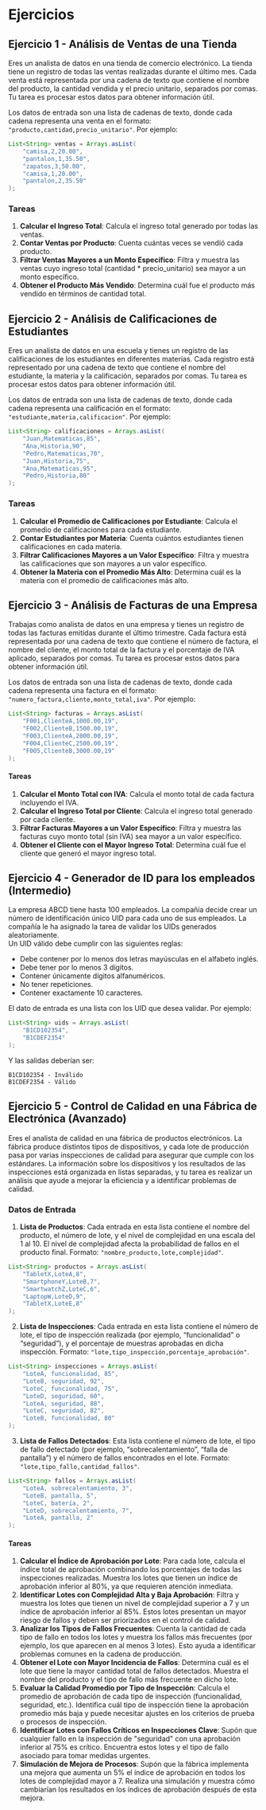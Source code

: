 # Ejercicios

## Ejercicio 1 - Análisis de Ventas de una Tienda
Eres un analista de datos en una tienda de comercio electrónico. La tienda tiene un registro de todas las ventas realizadas durante el último mes. Cada venta está representada por una cadena de texto que contiene el nombre del producto, la cantidad vendida y el precio unitario, separados por comas. Tu tarea es procesar estos datos para obtener información útil.

Los datos de entrada son una lista de cadenas de texto, donde cada cadena representa una venta en el formato: `"producto,cantidad,precio_unitario"`. Por ejemplo:
```Java
List<String> ventas = Arrays.asList(
    "camisa,2,20.00",
    "pantalon,1,35.50",
    "zapatos,3,50.00",
    "camisa,1,20.00",
    "pantalon,2,35.50"
);
```
### Tareas
1. **Calcular el Ingreso Total**: Calcula el ingreso total generado por todas las ventas.
1. **Contar Ventas por Producto**: Cuenta cuántas veces se vendió cada producto.
1. **Filtrar Ventas Mayores a un Monto Específico**: Filtra y muestra las ventas cuyo ingreso total (cantidad * precio_unitario) sea mayor a un monto específico.
1. **Obtener el Producto Más Vendido**: Determina cuál fue el producto más vendido en términos de cantidad total.

## Ejercicio 2 - Análisis de Calificaciones de Estudiantes
Eres un analista de datos en una escuela y tienes un registro de las calificaciones de los estudiantes en diferentes materias. Cada registro está representado por una cadena de texto que contiene el nombre del estudiante, la materia y la calificación, separados por comas. Tu tarea es procesar estos datos para obtener información útil.

Los datos de entrada son una lista de cadenas de texto, donde cada cadena representa una calificación en el formato: `"estudiante,materia,calificacion"`. Por ejemplo:
```Java
List<String> calificaciones = Arrays.asList(
    "Juan,Matematicas,85",
    "Ana,Historia,90",
    "Pedro,Matematicas,70",
    "Juan,Historia,75",
    "Ana,Matematicas,95",
    "Pedro,Historia,80"
);
```
### Tareas
1. **Calcular el Promedio de Calificaciones por Estudiante**: Calcula el promedio de calificaciones para cada estudiante.
1. **Contar Estudiantes por Materia**: Cuenta cuántos estudiantes tienen calificaciones en cada materia.
1. **Filtrar Calificaciones Mayores a un Valor Específico**: Filtra y muestra las calificaciones que son mayores a un valor específico.
1. **Obtener la Materia con el Promedio Más Alto**: Determina cuál es la materia con el promedio de calificaciones más alto.

## Ejercicio 3 - Análisis de Facturas de una Empresa
Trabajas como analista de datos en una empresa y tienes un registro de todas las facturas emitidas durante el último trimestre. Cada factura está representada por una cadena de texto que contiene el número de factura, el nombre del cliente, el monto total de la factura y el porcentaje de IVA aplicado, separados por comas. Tu tarea es procesar estos datos para obtener información útil.

Los datos de entrada son una lista de cadenas de texto, donde cada cadena representa una factura en el formato: `"numero_factura,cliente,monto_total,iva"`. Por ejemplo:
```Java
List<String> facturas = Arrays.asList(
    "F001,ClienteA,1000.00,19",
    "F002,ClienteB,1500.00,19",
    "F003,ClienteA,2000.00,19",
    "F004,ClienteC,2500.00,19",
    "F005,ClienteB,3000.00,19"
);
```
#### Tareas
1. **Calcular el Monto Total con IVA**: Calcula el monto total de cada factura incluyendo el IVA.
1. **Calcular el Ingreso Total por Cliente**: Calcula el ingreso total generado por cada cliente.
1. **Filtrar Facturas Mayores a un Valor Específico**: Filtra y muestra las facturas cuyo monto total (sin IVA) sea mayor a un valor específico.
1. **Obtener el Cliente con el Mayor Ingreso Total**: Determina cuál fue el cliente que generó el mayor ingreso total.

## Ejercicio 4 - Generador de ID para los empleados (Intermedio)
La empresa ABCD tiene hasta 100 empleados. La compañía decide crear un número de identificación único UID para cada uno de sus empleados. La compañía le ha asignado la tarea de validar los UIDs generados aleatoriamente.  
Un UID válido debe cumplir con las siguientes reglas:
- Debe contener por lo menos dos letras mayúsculas en el alfabeto inglés.
- Debe tener por lo menos 3 dígitos.
- Contener únicamente dígitos alfanuméricos.
- No tener repeticiones.
- Contener exactamente 10 caracteres.

El dato de entrada es una lista con los UID que desea validar. Por ejemplo:
```Java
List<String> uids = Arrays.asList(
    "B1CD102354",
    "B1CDEF2354"
);
```
Y las salidas deberían ser:
```
B1CD102354 - Inválido
B1CDEF2354 - Válido
```

## Ejercicio 5 - Control de Calidad en una Fábrica de Electrónica (Avanzado)
Eres el analista de calidad en una fábrica de productos electrónicos. La fábrica produce distintos tipos de dispositivos, y cada lote de producción pasa por varias inspecciones de calidad para asegurar que cumple con los estándares. La información sobre los dispositivos y los resultados de las inspecciones está organizada en listas separadas, y tu tarea es realizar un análisis que ayude a mejorar la eficiencia y a identificar problemas de calidad.

### Datos de Entrada
1. **Lista de Productos**: Cada entrada en esta lista contiene el nombre del producto, el número de lote, y el nivel de complejidad en una escala del 1 al 10. El nivel de complejidad afecta la probabilidad de fallos en el producto final. Formato: `"nombre_producto,lote,complejidad"`.
```Java
List<String> productos = Arrays.asList(
    "TabletX,LoteA,8",
    "SmartphoneY,LoteB,7",
    "SmartwatchZ,LoteC,6",
    "LaptopW,LoteD,9",
    "TabletX,LoteE,8"
);
```
2. **Lista de Inspecciones**: Cada entrada en esta lista contiene el número de lote, el tipo de inspección realizada (por ejemplo, “funcionalidad” o “seguridad”), y el porcentaje de muestras aprobadas en dicha inspección. Formato: `"lote,tipo_inspección,porcentaje_aprobación"`.
```Java
List<String> inspecciones = Arrays.asList(
    "LoteA, funcionalidad, 85",
    "LoteB, seguridad, 92",
    "LoteC, funcionalidad, 75",
    "LoteD, seguridad, 60",
    "LoteA, seguridad, 88",
    "LoteC, seguridad, 82",
    "LoteB, funcionalidad, 80"
);
```
3. **Lista de Fallos Detectados**: Esta lista contiene el número de lote, el tipo de fallo detectado (por ejemplo, “sobrecalentamiento”, “falla de pantalla”) y el número de fallos encontrados en el lote. Formato: `"lote,tipo_fallo,cantidad_fallos"`.
```Java
List<String> fallos = Arrays.asList(
    "LoteA, sobrecalentamiento, 3",
    "LoteB, pantalla, 5",
    "LoteC, batería, 2",
    "LoteD, sobrecalentamiento, 7",
    "LoteA, pantalla, 2"
);
```
#### Tareas 
1. **Calcular el Índice de Aprobación por Lote**: Para cada lote, calcula el índice total de aprobación combinando los porcentajes de todas las inspecciones realizadas. Muestra los lotes que tienen un índice de aprobación inferior al 80%, ya que requieren atención inmediata. 
1. **Identificar Lotes con Complejidad Alta y Baja Aprobación**: Filtra y muestra los lotes que tienen un nivel de complejidad superior a 7 y un índice de aprobación inferior al 85%. Estos lotes presentan un mayor riesgo de fallos y deben ser priorizados en el control de calidad. 
1. **Analizar los Tipos de Fallos Frecuentes**: Cuenta la cantidad de cada tipo de fallo en todos los lotes y muestra los fallos más frecuentes (por ejemplo, los que aparecen en al menos 3 lotes). Esto ayuda a identificar problemas comunes en la cadena de producción. 
1. **Obtener el Lote con Mayor Incidencia de Fallos**: Determina cuál es el lote que tiene la mayor cantidad total de fallos detectados. Muestra el nombre del producto y el tipo de fallo más frecuente en dicho lote. 
1. **Evaluar la Calidad Promedio por Tipo de Inspección**: Calcula el promedio de aprobación de cada tipo de inspección (funcionalidad, seguridad, etc.). Identifica cuál tipo de inspección tiene la aprobación promedio más baja y puede necesitar ajustes en los criterios de prueba o procesos de inspección. 
1. **Identificar Lotes con Fallos Críticos en Inspecciones Clave**: Supón que cualquier fallo en la inspección de "seguridad" con una aprobación inferior al 75% es crítico. Encuentra estos lotes y el tipo de fallo asociado para tomar medidas urgentes. 
1. **Simulación de Mejora de Procesos**: Supón que la fábrica implementa una mejora que aumenta un 5% el índice de aprobación en todos los lotes de complejidad mayor a 7. Realiza una simulación y muestra cómo cambiarían los resultados en los índices de aprobación después de esta mejora.
